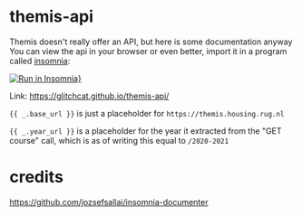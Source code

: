 # themis-api
Themis doesn't really offer an API, but here is some documentation anyway
You can view the api in your browser or even better, import it in a program called [insomnia](https://insomnia.rest/):

[![Run in Insomnia}](https://insomnia.rest/images/run.svg)](https://insomnia.rest/run/?label=themis-rug&uri=https%3A%2F%2Fglitchcat.github.io%2Fthemis-api%2Finsomnia-import.json)

Link: https://glitchcat.github.io/themis-api/

`{{ _.base_url }}` is just a placeholder for `https://themis.housing.rug.nl`

`{{ _.year_url }}` is a placeholder for the year it extracted from the "GET course" call, which is as of writing this equal to `/2020-2021`

# credits
https://github.com/jozsefsallai/insomnia-documenter
